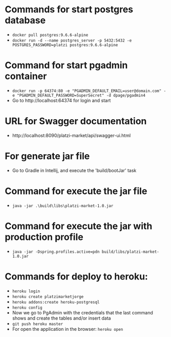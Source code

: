 # Commands for start postgres database
- `docker pull postgres:9.6.6-alpine`
- `docker run -d --name postgres_server -p 5432:5432 -e POSTGRES_PASSWORD=platzi postgres:9.6.6-alpine`

# Command for start pgadmin container
- `docker run -p 64374:80 -e "PGADMIN_DEFAULT_EMAIL=user@domain.com" -e "PGADMIN_DEFAULT_PASSWORD=SuperSecret" -d dpage/pgadmin4`
- Go to http://localhost:64374 for login and start

# URL for Swagger documentation
- http://localhost:8090/platzi-market/api/swagger-ui.html

# For generate jar file
- Go to Gradle in Intellij, and execute the 'build/bootJar' task

# Command for execute the jar file
- `java -jar .\build\libs\platzi-market-1.0.jar`

# Command for execute the jar with production profile
- `java -jar -Dspring.profiles.active=pdn build/libs/platzi-market-1.0.jar`

# Commands for deploy to heroku:
- `heroku login`
- `heroku create platzimarketjorge`
- `heroku addons:create heroku-postgresql`
- `heroku config`
- Now we go to PgAdmin with the credentials that the last command shows and create the tables and/or insert data
- `git push heroku master`
- For open the application in the browser: `heroku open`
